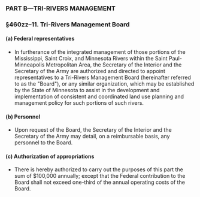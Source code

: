 ### PART B—TRI-RIVERS MANAGEMENT

### §460zz–11. Tri-Rivers Management Board
#### (a) Federal representatives
* In furtherance of the integrated management of those portions of the Mississippi, Saint Croix, and Minnesota Rivers within the Saint Paul-Minneapolis Metropolitan Area, the Secretary of the Interior and the Secretary of the Army are authorized and directed to appoint representatives to a Tri-Rivers Management Board (hereinafter referred to as the "Board"), or any similar organization, which may be established by the State of Minnesota to assist in the development and implementation of consistent and coordinated land use planning and management policy for such portions of such rivers.

#### (b) Personnel
* Upon request of the Board, the Secretary of the Interior and the Secretary of the Army may detail, on a reimbursable basis, any personnel to the Board.

#### (c) Authorization of appropriations
* There is hereby authorized to carry out the purposes of this part the sum of $100,000 annually; except that the Federal contribution to the Board shall not exceed one-third of the annual operating costs of the Board.